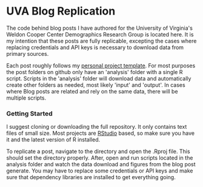 # UVA Blog Replication

The code behind blog posts I have authored for the University of Virginia's Weldon Cooper Center Demographics Research Group is located here. It is my intention that these posts are fully replicable, excepting the cases where replacing credentials and API keys is necessary to download data from primary sources.

Each post roughly follows my [personal project template](https://github.com/StephenHolzman/project-template). For most purposes the post folders on github only have an 'analysis' folder with a single R script. Scripts in the 'analysis' folder will download data and automatically create other folders as needed, most likely 'input' and 'output'. In cases where Blog posts are related and rely on the same data, there will be multiple scripts.

### Getting Started

I suggest cloning or downloading the full repository. It only contains text files of small size. Most projects are [RStudio](https://www.rstudio.com/) based, so make sure you have it and the latest version of R installed.

To replicate a post, navigate to the directory and open the .Rproj file. This should set the directory properly. After, open and run scripts located in the analysis folder and watch the data download and figures from the blog post generate. You may have to replace some credentials or API keys and make sure that dependency libraries are installed to get everything going.